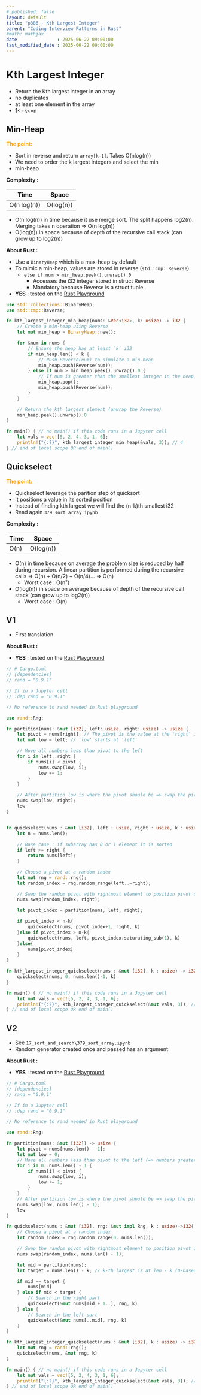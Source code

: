 ```yaml
---
# published: false
layout: default
title: "p386 - Kth Largest Integer"
parent: "Coding Interview Patterns in Rust"
#math: mathjax
date               : 2025-06-22 09:00:00
last_modified_date : 2025-06-22 09:00:00
---
```


# Kth Largest Integer

* Return the Kth largest integer in an array
* no duplicates
* at least one element in the array
* 1<=k<=n





## Min-Heap

<span style="color:orange"><b>The point:</b></span>

* Sort in reverse and return `array[k-1]`. Takes O(nlog(n))
* We need to order the k largest integers and select the min
* min-heap


**Complexity :**

| Time           | Space     |
|----------------|-----------|
| O(n log(n))    | O(log(n)) |

* O(n log(n)) in time because it use merge sort. The split happens log2(n). Merging takes n operation => O(n log(n))
* O(log(n)) in space because of depth of the recursive call stack (can grow up to log2(n))





**About Rust :**
* Use a `BinaryHeap` which is a max-heap by default
* To mimic a min-heap, values are stored in reverse (`std::cmp::Reverse`) 
    * `else if num > min_heap.peek().unwrap().0`
        * Accesses the i32 integer stored in struct Reverse
        * Mandatory because Reverse is a struct tuple.
* **YES** : tested on the [Rust Playground](https://play.rust-lang.org/)





<!-- <span style="color:red"><b>TODO : </b></span> 
* Add comments in code -->


<!-- * <span style="color:lime"><b>Preferred solution?</b></span>      -->







```rust
use std::collections::BinaryHeap;
use std::cmp::Reverse;

fn kth_largest_integer_min_heap(nums: &Vec<i32>, k: usize) -> i32 {
    // Create a min-heap using Reverse
    let mut min_heap = BinaryHeap::new();

    for &num in nums {
        // Ensure the heap has at least `k` i32
        if min_heap.len() < k {
            // Push Reverse(num) to simulate a min-heap
            min_heap.push(Reverse(num));
        } else if num > min_heap.peek().unwrap().0 {
            // If num is greater than the smallest integer in the heap, pop off the smallest value and push `num`
            min_heap.pop();
            min_heap.push(Reverse(num));
        }
    }

    // Return the kth largest element (unwrap the Reverse)
    min_heap.peek().unwrap().0
}

fn main() { // no main() if this code runs in a Jupyter cell
    let vals = vec![5, 2, 4, 3, 1, 6];
    println!("{:?}", kth_largest_integer_min_heap(&vals, 3)); // 4
} // end of local scope OR end of main()

```

## Quickselect

<span style="color:orange"><b>The point:</b></span>

* Quickselect leverage the parition step of quicksort
* It positions a value in its sorted position
* Instead of finding kth largest we will find the (n-k)th smallest i32
* Read again `379_sort_array.ipynb`

**Complexity :**

| Time           | Space     |
|----------------|-----------|
| O(n)           | O(log(n))      |

* O(n) in time because on average the problem size is reduced by half during recursion. A linear partition is performed during the recursive calls => O(n) + O(n/2) + O(n/4)... => O(n)
    * Worst case : O(n²)
* O(log(n)) in space on average because of depth of the recursive call stack (can grow up to log2(n))
    * Worst case : O(n)










<!-- <span style="color:red"><b>TODO : </b></span> 
* Add comments in code -->


<!-- * <span style="color:lime"><b>Preferred solution?</b></span>      -->



## V1

* First translation

**About Rust :**
* **YES** : tested on the [Rust Playground](https://play.rust-lang.org/)



```rust
// # Cargo.toml
// [dependencies]
// rand = "0.9.1"

// If in a Jupyter cell
// :dep rand = "0.9.1"

// No reference to rand needed in Rust playground

use rand::Rng;

fn partition(nums: &mut [i32], left: usize, right: usize) -> usize {
    let pivot = nums[right]; // The pivot is the value at the 'right' index
    let mut low = left; // 'low' starts at 'left'

    // Move all numbers less than pivot to the left
    for i in left..right {
        if nums[i] < pivot {
            nums.swap(low, i);
            low += 1;
        }
    }

    // After partition low is where the pivot should be => swap the pivot number with the number at low pointer
    nums.swap(low, right);
    low
}


fn quickselect(nums : &mut [i32], left : usize, right : usize, k : usize)->i32{
    let n = nums.len();
    
    // Base case : if subarray has 0 or 1 element it is sorted
    if left >= right {
        return nums[left];
    }

    // Choose a pivot at a random index
    let mut rng = rand::rng(); 
    let random_index = rng.random_range(left..=right); 

    // Swap the random pivot with rightmost element to position pivot on rightmost index
    nums.swap(random_index, right);

    let pivot_index = partition(nums, left, right);

    if pivot_index < n-k{
        quickselect(nums, pivot_index+1, right, k)
    }else if pivot_index > n-k{
        quickselect(nums, left, pivot_index.saturating_sub(1), k)
    }else{
        nums[pivot_index]
    }
}

fn kth_largest_integer_quickselect(nums : &mut [i32], k : usize) -> i32{
    quickselect(nums, 0, nums.len()-1, k)
}

fn main() { // no main() if this code runs in a Jupyter cell
    let mut vals = vec![5, 2, 4, 3, 1, 6];
    println!("{:?}", kth_largest_integer_quickselect(&mut vals, 3)); // 4
} // end of local scope OR end of main()
```

## V2

* See `17_sort_and_search\379_sort_array.ipynb`
* Random generator created once and passed has an argument

**About Rust :**
* **YES** : tested on the [Rust Playground](https://play.rust-lang.org/)



```rust
// # Cargo.toml
// [dependencies]
// rand = "0.9.1"

// If in a Jupyter cell
// :dep rand = "0.9.1"

// No reference to rand needed in Rust playground

use rand::Rng;

fn partition(nums: &mut [i32]) -> usize {
    let pivot = nums[nums.len() - 1];
    let mut low = 0;
    // Move all numbers less than pivot to the left (=> numbers greater than pivot are on the right)
    for i in 0..nums.len() - 1 {
        if nums[i] < pivot {
            nums.swap(low, i);
            low += 1;
        }
    }
    // After partition low is where the pivot should be => swap the pivot number with the number at low pointer
    nums.swap(low, nums.len() - 1);
    low
}

fn quickselect(nums : &mut [i32], rng: &mut impl Rng, k : usize)->i32{
    // Choose a pivot at a random index
    let random_index = rng.random_range(0..nums.len());

    // Swap the random pivot with rightmost element to position pivot on rightmost index
    nums.swap(random_index, nums.len() - 1);

    let mid = partition(nums);
    let target = nums.len() - k; // k-th largest is at len - k (0-based)

    if mid == target {
        nums[mid]
    } else if mid < target {
        // Search in the right part
        quickselect(&mut nums[mid + 1..], rng, k)
    } else {
        // Search in the left part
        quickselect(&mut nums[..mid], rng, k)
    }
}

fn kth_largest_integer_quickselect(nums : &mut [i32], k : usize) -> i32{
    let mut rng = rand::rng();
    quickselect(nums, &mut rng, k)
}

fn main() { // no main() if this code runs in a Jupyter cell
    let mut vals = vec![5, 2, 4, 3, 1, 6];
    println!("{:?}", kth_largest_integer_quickselect(&mut vals, 3)); // 4
} // end of local scope OR end of main()

```

